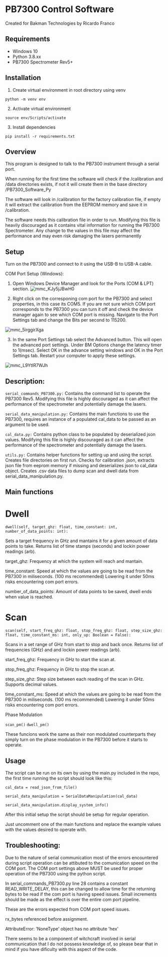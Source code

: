 
# PB7300 Control Software
Created for Bakman Technologies by Ricardo Franco
## Requirements

* Windows 10
* Python 3.8.xx
* PB7300 Spectrometer Rev5+


## Installation

1. Create virtual environment in root directory using venv 

  `python -m venv env `

2. Activate virtual environment

  `source env/Scripts/activate`

3. Install dependencies

  `pip install -r requirements.txt`


## Overview
This program is designed to talk to the PB7300 instrument through a serial port.

When running for the first time the software will check if the /calibration and /data directories exists, if not it will create them in the base directory /PB7300_Software_Py 

The software will look in /calibration for the factory calibration file, if empty it will extract the calibration from the EEPROM memory and save it in /calibration.

The software needs this calibration file in order to run. Modifying this file is heavily discouraged as it contains vital information for running the PB7300 Spectrometer. Any change to the values in this file may affect the performance and may even risk damaging the lasers permanently


## Setup

Turn on the PB7300 and connect to it using the USB-B to USB-A cable.

COM Port Setup (Windows):

1. Open Windows Device Manager and look for the Ports (COM & LPT) section.
![mmc_KJy5jJBwH0](https://user-images.githubusercontent.com/86385396/197352945-67bbbd13-b5cb-4ddc-b6ff-3d5b4cf9f918.png)

2. Right click on the corresponing com port for the PB7300 and select properties, in this case its COM5. If you are not sure which COM port corresponds to the PB7300 you can turn it off and check the device manager again to see which COM port is missing. Navigate to the Port Settings tab and change the Bits per second to 115200.

![mmc_5irggirXga](https://user-images.githubusercontent.com/86385396/197353813-4b91a908-f4ab-416b-bb2f-5a448b68a590.png)

3. In the same Port Settings tab select the Advanced button. This will open the advanced port settings. Under BM Options change the latency timer to 1(msec). Select OK in the advance setting windows and OK in the Port Settings tab. Restart your computer to apply these settings.

![mmc_L9YtIR7WJh](https://user-images.githubusercontent.com/86385396/197355917-986ab906-2e8e-4213-a03c-74aa8aee6309.png)

## Description:
`serial_commands_PB7300.py:`
Contains the command list to operate the PB7300 Rev5. Modifying this file is highly discouraged as it can affect the performance of the spectrometer and potentially damage the lasers.

`serial_data_manipulation.py:`
Contains the main functions to use the PB7300, requires an instance of a populated cal_data to be passed as an argument to be used.

`cal_data.py:`
Contains python class to be populated by deserialized json values. Modifying this file is highly discouraged as it can affect the performance of the spectrometer and potentially damage the lasers.

`utils.py:`
Contains helper functions for setting up and using the script. Creates file directories on first run. Checks for calibration .json, extracts json file from eeprom memory if missing and deserializes json to cal_data object. Creates .csv data files to dump scan and dwell data from serial_data_manipulation.py.

## Main functions

# Dwell 
`dwell(self, target_ghz: float, time_constant: int, number_of_data_points: int):`

Sets a target frequency in GHz and mantains it for a given amount of data points to take. Returns list of time stamps (seconds) and lockin power readings (arb).

target_ghz: Frequency at which the system will reach and mantain.

time_constant: Speed at which the values are going to be read from the PB7300 in miliseconds. (100 ms recommended) Lowering it under 50ms risks encountering com port errors.

number_of_data_points: Amount of data points to be saved, dwell ends when value is reached.



# Scan
`scan(self, start_freq_ghz: float, stop_freq_ghz: float, step_size_ghz: float, time_constant_ms: int, only_up: Boolean = False):`

Scans in a set range of GHz from start to stop and back once. Returns list of frequencies (GHz) and and lockin power readings (arb).

start_freq_ghz: Frequency in GHz to start the scan at.

stop_freq_ghz: Frequency in GHz to stop the scan at.

step_size_ghz: Step size between each reading of the scan in GHz. Supports decimal values.

time_constant_ms: Speed at which the values are going to be read from the PB7300 in miliseconds. (100 ms recommended) Lowering it under 50ms risks encountering com port errors.


Phase Modulation

`scan_pm()`
`dwell_pm()`

These funcions work the same as their non modulated counterparts they simply turn on the phase modulation in the PB7300 before it starts to operate.

## Usage
The script can be run on its own by using the main.py included in the repo, the first time running the script should look like this:

`cal_data = read_json_from_file()`

`serial_data_manipulation = SerialDataManipulation(cal_data)`

`serial_data_manipulation.display_system_info()`

After this initial setup the script should be setup for regular operation.

Just uncomment one of the main functions and replace the example values with the values desired to operate with. 



## Troubleshooting:
Due to the nature of serial communication most of the errors encountered during script operation can be attibuted to the comunication speed on the COM port. The COM port settings above MUST be used for proper operation of the PB7300 using the python script. 

In serial_commands_PB7300.py line 28 contains a constant READ_WRITE_DELAY, this can be changed to allow time for the returning bytes to be read if the com port is having speed issues. Small increments should be made as the effect is over the entire com port pipeline. 

These are the errors expected from COM port speed issues.

rx_bytes referenced before assignment.

AttributeError: 'NoneType' object has no attribute 'hex'

There seems to be a component of witchcraft involved in serial communication that I do not possess knowledge of, so please bear that in mind if you have dificulty with this aspect of the code. 
